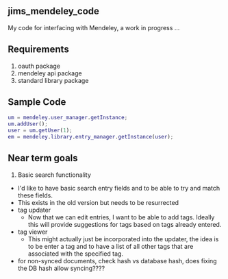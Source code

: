 ## jims_mendeley_code ##

My code for interfacing with Mendeley, a work in progress ...

## Requirements ##
1. oauth package
2. mendeley api package
3. standard library package

## Sample Code ##
```Matlab
um = mendeley.user_manager.getInstance;
um.addUser();
user = um.getUser(1);
em = mendeley.library.entry_manager.getInstance(user);
````

## Near term goals ##

1. Basic search functionality
  - I'd like to have basic search entry fields and to be able to try and match these fields.
  - This exists in the old version but needs to be resurrected
- tag updater
  - Now that we can edit entries, I want to be able to add tags. Ideally this will provide suggestions for tags based on tags already entered.
- tag viewer 
  - This might actually just be incorporated into the updater, the idea is to be enter a tag and to have a list of all other tags that are associated with the specified tag.
- for non-synced documents, check hash vs database hash, does fixing the DB hash allow syncing????